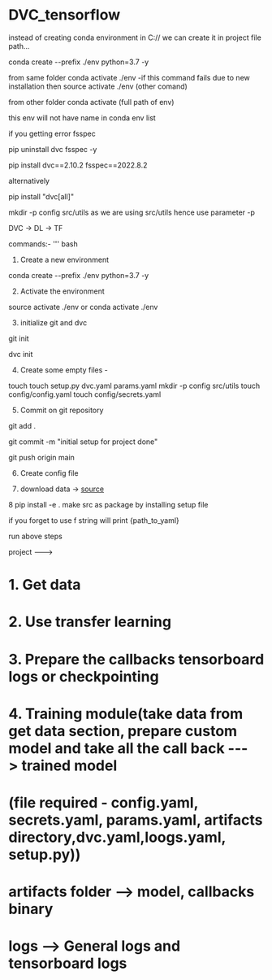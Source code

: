 # DVC_tensorflow

instead of creating conda environment in C:// we can create it in project file path...


conda create --prefix ./env python=3.7 -y

from same folder conda activate ./env -if this command fails due to new installation then source activate ./env (other comand)

from other folder conda activate (full path of env) 

this env will not have name in conda env list

if you getting error fsspec

pip uninstall dvc fsspec -y

pip install dvc==2.10.2 fsspec==2022.8.2

alternatively

pip install "dvc[all]"

mkdir -p config src/utils   as we are using src/utils hence use parameter -p


DVC -> DL -> TF 

commands:- 
''' bash

1. Create a new environment

conda create --prefix ./env python=3.7 -y

2. Activate the environment

source activate ./env or conda activate ./env

3. initialize git and dvc

git init

dvc init

4. Create some empty files -

touch 
touch setup.py dvc.yaml params.yaml
mkdir -p config src/utils
touch config/config.yaml
touch config/secrets.yaml

5. Commit on git repository 

git add .

git commit -m "initial setup for project done"

git push origin main

6. Create config file

7. download data -> [source](https://drive.google.com/drive/folders/1tz4IOoJKdi999IRdqJY04VOifyllRzj1)

8 pip install -e . make src as package by installing setup file

if you forget to use f string will print {path_to_yaml}

run above steps 

project --->
# 1. Get data
# 2. Use transfer learning
# 3. Prepare the callbacks tensorboard logs or checkpointing
# 4. Training module(take data from get data section, prepare custom model and take all the call back ---> trained model 
# (file required  - config.yaml, secrets.yaml, params.yaml, artifacts directory,dvc.yaml,loogs.yaml, setup.py))
# artifacts folder --> model, callbacks binary 
# logs --> General logs and tensorboard logs 